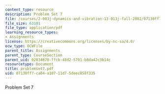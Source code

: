 ```yaml
---
content_type: resource
description: Problem Set 7
file: /courses/2-003j-dynamics-and-vibration-13-013j-fall-2002/07130ff7ca04a10711d75deec858f335_problemset7.pdf
file_size: 63101
file_type: application/pdf
learning_resource_types:
- Assignments
license: https://creativecommons.org/licenses/by-nc-sa/4.0/
ocw_type: OCWFile
parent_title: Assignments
parent_type: CourseSection
parent_uid: 02034870-ffcb-48d2-5701-b8da42c3b14c
resourcetype: Document
title: problemset7.pdf
uid: 07130ff7-ca04-a107-11d7-5deec858f335
---
```

Problem Set 7